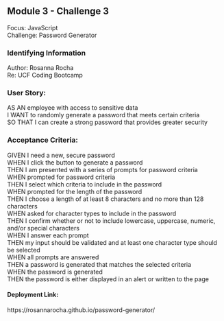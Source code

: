<h2>Module 3 - Challenge 3</h2>
Focus: JavaScript <br/>
Challenge: Password Generator<br/>

<h3>Identifying Information</h3> 
Author: Rosanna Rocha<br/>
Re: UCF Coding Bootcamp <br/>

<h3>User Story:</h3>
AS AN employee with access to sensitive data<br/>
I WANT to randomly generate a password that meets certain criteria<br/>
SO THAT I can create a strong password that provides greater security<br/>

<h3>Acceptance Criteria: </h3>
GIVEN I need a new, secure password <br/>
WHEN I click the button to generate a password <br/>
THEN I am presented with a series of prompts for password criteria<br/>
WHEN prompted for password criteria<br/>
THEN I select which criteria to include in the password<br/>
WHEN prompted for the length of the password<br/>
THEN I choose a length of at least 8 characters and no more than 128 characters<br/>
WHEN asked for character types to include in the password<br/>
THEN I confirm whether or not to include lowercase, uppercase, numeric, and/or special characters<br/>
WHEN I answer each prompt<br/>
THEN my input should be validated and at least one character type should be selected<br/>
WHEN all prompts are answered<br/>
THEN a password is generated that matches the selected criteria<br/>
WHEN the password is generated<br/>
THEN the password is either displayed in an alert or written to the page<br/>

<h4>Deployment Link:</h4>
https://rosannarocha.github.io/password-generator/

<br/><br/>

